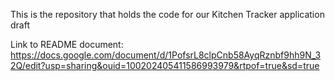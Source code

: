 This is the repository that holds the code for our Kitchen Tracker application draft

Link to README document:
https://docs.google.com/document/d/1PofsrL8clpCnb58AyqRznbf9hh9N_32Q/edit?usp=sharing&ouid=100202405411586993979&rtpof=true&sd=true
